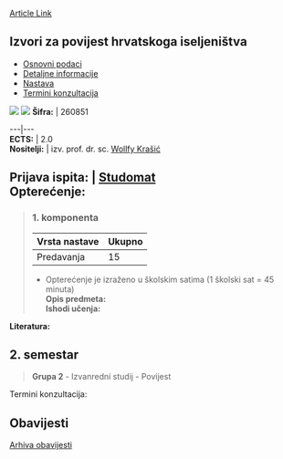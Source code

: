 [Article Link](https://www.fhs.hr/predmet/izphi)

## Izvori za povijest hrvatskoga iseljeništva
  * [Osnovni podaci](https://www.fhs.hr/predmet/izphi#v1id-523767_158034_1_0 "Osnovni podaci")
  * [Detaljne informacije](https://www.fhs.hr/predmet/izphi#v1id-523767_158034_1_1 "Detaljne informacije")
  * [Nastava](https://www.fhs.hr/predmet/izphi#v1id-523767_158034_1_2 "Nastava")
  * [Termini konzultacija](https://www.fhs.hr/predmet/izphi#v1id-523767_158034_1_3 "Termini konzultacija")


[![](https://www.fhs.hr/img/flags/gif/hr.gif)](https://www.fhs.hr/predmet/izphi) [![](https://www.fhs.hr/img/flags/gif/gb.gif)](https://www.fhs.hr/en/course/sfthoce)
**Šifra:** |  260851  
  
---|---  
**ECTS:** |  2.0   
**Nositelji:** |  izv. prof. dr. sc. [Wollfy Krašić](https://www.fhs.hr/djelatnik/wollfy.krasic)   
  
**Prijava ispita:** |  [Studomat](http://www.isvu.hr/studomat)  
**Opterećenje:**  
---  
> ### 1. komponenta
> | Vrsta nastave | Ukupno  
> ---|---  
> Predavanja | 15  
> * Opterećenje je izraženo u školskim satima (1 školski sat = 45 minuta)   
**Opis predmeta:**  
> **Ishodi učenja:**  

  
**Literatura:**  

  
**2. semestar**  
---  
> **Grupa 2** - Izvanredni studij - Povijest  
>   
Termini konzultacija: 


## Obavijesti
[Arhiva obavijesti](https://www.fhs.hr/predmet/izphi?@=21lzw#news_123306 "Arhiva obavijesti")
